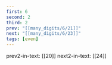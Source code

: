 ```yaml
---
first: 6
second: 2
third: 2
prev: "[[many_digits/6/21]]"
next: "[[many_digits/6/23]]"
tags: [even]
---
```

prev2-in-text: [[20]]
next2-in-text: [[24]]
